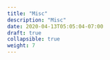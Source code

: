 ```yaml
---
title: "Misc"
description: "Misc"
date: 2020-04-13T05:05:04-07:00
draft: true
collapsible: true
weight: 7
---
```


